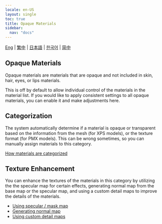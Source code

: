 ```yaml
---
locale: en-US
layout: single
toc: true
title: Opaque Materials
sidebar:
  nav: "docs"
---
```

[Eng](/dancexr/features/material_opaque) | [繁中](/tw/dancexr/features/material_opaque) | [日本語](/jp/dancexr/features/material_opaque) | [한국어](/kr/dancexr/features/material_opaque) | [简中](/zh/dancexr/features/material_opaque)


## Opaque Materials
Opaque materials are materials that are opaque and not included in skin, hair, eyes, or lips materials.

This is off by default to allow individual control of the materials in the material list. If you would like to apply consistent settings to all opaque materials, you can enable it and make adjustments here.

## Categorization
The system automatically determine if a material is opaque or transparent based on the information from the mesh (for XPS models), or the texture format (for PMX models). This can be wrong sometimes, so you can manually assign materials to this category.

[How materials are categorized](material_settings.md#material-category)

## Texture Enhancement
You can enhance the textures of the materials in this category by utilizing the the specular map for certain effects, generating normal map from the base map or the specular map, and using a custom detail maps to improve the details of the materials.

* [Using specular / mask map](specular_map.md)
* [Generating normal map](normal_map.md)
* [Using custom detail maps](detail_map.md)